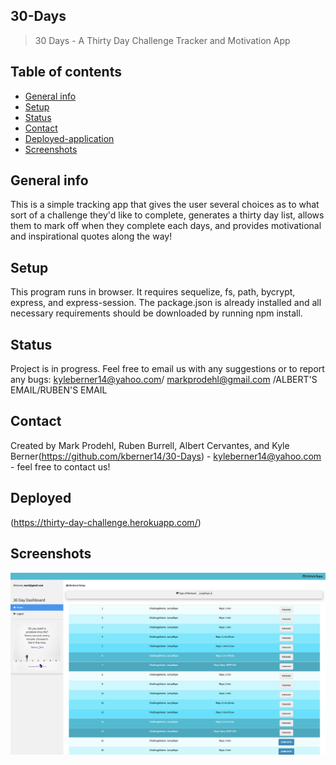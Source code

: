 ## 30-Days
> 30 Days - A Thirty Day Challenge Tracker and Motivation App

## Table of contents
* [General info](#general-info)
* [Setup](#setup)
* [Status](#status)
* [Contact](#contact)
* [Deployed-application](#Deployed-Application)
* [Screenshots](#screenshots)

## General info
This is a simple tracking app that gives the user several choices as to what sort of a challenge they'd like to complete, generates a thirty day list, allows them to mark off when they complete each days, and provides motivational and inspirational quotes along the way!

## Setup
This program runs in browser. It requires sequelize, fs, path, bycrypt, express, and express-session. The package.json is already installed and all necessary requirements should be downloaded by running npm install.

## Status
Project is in progress. Feel free to email us  with any suggestions or to report any bugs: kyleberner14@yahoo.com/ markprodehl@gmail.com /ALBERT'S EMAIL/RUBEN'S EMAIL

## Contact
Created by Mark Prodehl, Ruben Burrell, Albert Cervantes, and Kyle Berner(https://github.com/kberner14/30-Days) - kyleberner14@yahoo.com - feel free to contact us!

## Deployed
(https://thirty-day-challenge.herokuapp.com/)


## Screenshots
![Alt text](public/assets/img/30_days.png? "Optional Title")